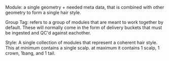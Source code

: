 
Module: a single geometry + needed meta data, that is combined with other geometry to form a single hair style. 

Group Tag: refers to a group of modules that are meant to work together by default. These will normally come in the form of delivery buckets that must be ingested and QC'd against eachother.

Style: A single collection of modules that represent a coherent hair style. This at minimum contains a single scalp. at maximum it contains 1 scalp, 1 crown, 1bang, and 1 tail.

